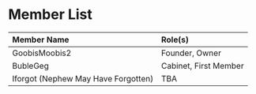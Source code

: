 # Member List
| Member Name   | Role(s)         |
|:--------------|:----------------|
| GoobisMoobis2 |  Founder, Owner  |
| BubleGeg      | Cabinet, First Member|
| Iforgot (Nephew May Have Forgotten) | TBA   |
